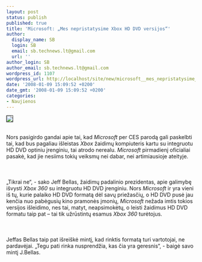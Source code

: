 ```yaml
---
layout: post
status: publish
published: true
title: 'Microsoft: „Mes nepristatysime Xbox HD DVD versijos“'
author:
  display_name: SB
  login: SB
  email: sb.technews.lt@gmail.com
  url: ''
author_login: SB
author_email: sb.technews.lt@gmail.com
wordpress_id: 1107
wordpress_url: http://localhost/site/new/microsoft__mes_nepristatysime_xbox_hd_dvd_versijos_/
date: '2008-01-09 15:09:52 +0200'
date_gmt: '2008-01-09 15:09:52 +0200'
categories:
- Naujienos
---
```

<div class="imgright"><img src="http://tbn0.google.com/images?q=tbn:qQsoCnI0DyP9FM:http://members.aol.com/archerymonkey75/images/xbox%2520360%2520logo.jpg" border="1"></div>
<p><br>Nors pasigirdo gandai apie tai, kad <i>Microsoft</i> per CES parodą gali paskelbti tai, kad bus pagaliau išleistas <i>Xbox</i> žaidimų kompiuteris kartu su integruotu HD DVD optiniu įrenginiu, tai atrodo nerealu. <i>Microsoft</i> pirmadienį oficialiai pasakė, kad jie nesiims tokių veiksmų nei dabar, nei artimiausioje ateityje.<br />
<br><br />
<br>„Tikrai ne“, - sako Jeff Bellas, žaidimų padalinio prezidentas, apie galimybę išvysti <i>Xbox 360</i> su integruotu HD DVD įrenginiu. Nors <i>Microsoft</i> ir yra vieni iš tų, kurie palaiko HD DVD formatą dėl savų priežasčių, o HD DVD pusė jau kenčia nuo pabėgusių kino pramonės įmonių, <i>Microsoft</i> nežada imtis tokios versijos išleidimo, nes tai, matyt, neapsimokėtų, o leisti žaidimus HD DVD formatu taip pat – tai tik užrūstintų esamus <i>Xbox 360</i> turėtojus.<br />
<br><br />
<br>Jeffas Bellas taip pat išreiškė mintį, kad rinktis formatą turi vartotojai, ne pardavėjai. „Tegu pati rinka nusprendžia, kas čia yra geresnis“, - baigė savo mintį J.Bellas.<br />
<br></p>
